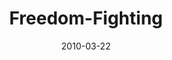 ---
layout: music 
title: "Freedom-Fighting"
series: "Free"
date: 2010-03-22 
description: "Chuck Mingo discusses how freedom is maintained in community."
audio: "http://s3.amazonaws.com/crossroadsaudiomessages/Free5.mp3"
audio-duration: "37:47"
src: "http://www.crossroads.net/players/media/mediumHz/Free_190x110.jpg"
---